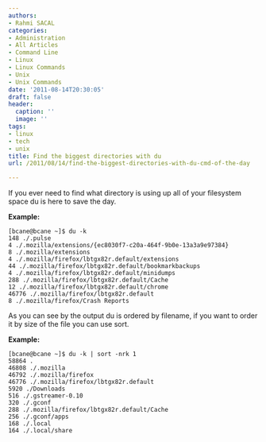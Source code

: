 ```yaml
---
authors:
- Rahmi SACAL
categories:
- Administration
- All Articles
- Command Line
- Linux
- Linux Commands
- Unix
- Unix Commands
date: '2011-08-14T20:30:05'
draft: false
header:
  caption: ''
  image: ''
tags:
- linux
- tech
- unix
title: Find the biggest directories with du
url: /2011/08/14/find-the-biggest-directories-with-du-cmd-of-the-day

---
```


If you ever need to find what directory is using up all of your filesystem space du is here to save the day.

**Example:**

    [bcane@bcane ~]$ du -k  
    148 ./.pulse  
    4 ./.mozilla/extensions/{ec8030f7-c20a-464f-9b0e-13a3a9e97384}  
    8 ./.mozilla/extensions  
    4 ./.mozilla/firefox/lbtgx82r.default/extensions  
    44 ./.mozilla/firefox/lbtgx82r.default/bookmarkbackups  
    4 ./.mozilla/firefox/lbtgx82r.default/minidumps  
    288 ./.mozilla/firefox/lbtgx82r.default/Cache  
    12 ./.mozilla/firefox/lbtgx82r.default/chrome  
    46776 ./.mozilla/firefox/lbtgx82r.default  
    8 ./.mozilla/firefox/Crash Reports

As you can see by the output du is ordered by filename, if you want to order it by size of the file you can use sort.

**Example:**

    [bcane@bcane ~]$ du -k | sort -nrk 1  
    58864 .  
    46808 ./.mozilla  
    46792 ./.mozilla/firefox  
    46776 ./.mozilla/firefox/lbtgx82r.default  
    5920 ./Downloads  
    516 ./.gstreamer-0.10  
    320 ./.gconf  
    288 ./.mozilla/firefox/lbtgx82r.default/Cache  
    256 ./.gconf/apps  
    168 ./.local  
    164 ./.local/share  
